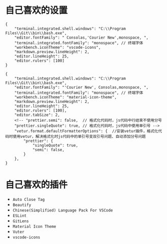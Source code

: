 # 自己喜欢的设置
```
{
    "terminal.integrated.shell.windows": "C:\\Program Files\\Git\\bin\\bash.exe",
    "editor.fontFamily": " Consolas,'Courier New',monospace, ",
    "terminal.integrated.fontFamily": "monospace", // 终端字体
    "workbench.iconTheme": "vscode-icons",
    "markdown.preview.lineHeight": 2,
    "editor.lineHeight": 25,
    "editor.rulers": [100]
}

{
    "terminal.integrated.shell.windows": "C:\\Program Files\\Git\\bin\\bash.exe",
    "editor.fontFamily": "'Courier New', Consolas,monospace, ",
    "terminal.integrated.fontFamily": "monospace", // 终端字体
    "workbench.iconTheme": "material-icon-theme",
    "markdown.preview.lineHeight": 2,
    "editor.lineHeight": 25,
    "editor.rulers": [100],
    "editor.tabSize": 2,
    <!-- "prettier.semi": false,  // 格式化代码时，js代码中行结束不使用分号
    "prettier.singleQuote": true, // 格式化代码时，js代码中使用单引号 -->
    "vetur.format.defaultFormatterOptions": {  //安装vetur插件，格式化代码时使用vetur，解决格式化时js代码中的单引号变双引号问题、自动添加分号问题
        "prettier": {
            "singleQuote": true,
            "semi": false,
        }
    },
}
```

# 自己喜欢的插件

- `Auto Close Tag`
- `Beautify`
- `Chinese(Simplified) Language Pack For VSCode`
- `ESLint`
- `GitLens`
- `Material Icon Theme`
- `Vuter`
- `vscode-icons`
